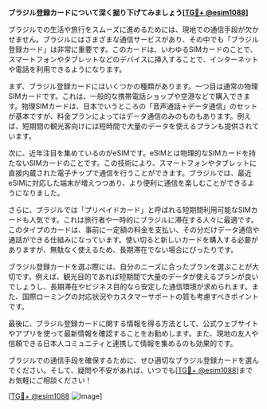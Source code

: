 **ブラジル登録カードについて深く掘り下げてみましょう[[TG💪+ @esim1088](https://t.me/s/esim1088)]**

ブラジルでの生活や旅行をスムーズに進めるためには、現地での通信手段が欠かせません。ブラジルにはさまざまな通信サービスがあり、その中でも「ブラジル登録カード」は非常に重要です。このカードは、いわゆるSIMカードのことで、スマートフォンやタブレットなどのデバイスに挿入することで、インターネットや電話を利用できるようになります。

まず、ブラジル登録カードにはいくつかの種類があります。一つ目は通常の物理SIMカードです。これは、一般的な携帯電話ショップや空港などで購入できます。物理SIMカードは、日本でいうところの「音声通話＋データ通信」のセットが基本ですが、料金プランによってはデータ通信のみのものもあります。例えば、短期間の観光客向けには短時間で大量のデータを使えるプランも提供されています。

次に、近年注目を集めているのがeSIMです。eSIMとは物理的なSIMカードを持たないSIMカードのことです。この技術により、スマートフォンやタブレットに直接内蔵された電子チップで通信を行うことができます。ブラジルでは、最近eSIMに対応した端末が増えつつあり、より便利に通信を楽しむことができるようになりました。

さらに、ブラジルでは「プリペイドカード」と呼ばれる短期間利用可能なSIMカードも人気です。これは旅行者や一時的にブラジルに滞在する人々に最適です。このタイプのカードは、事前に一定額の料金を支払い、その分だけデータ通信や通話ができる仕組みになっています。使い切ると新しいカードを購入する必要がありますが、無駄なく使えるため、長期滞在でない場合にぴったりです。

ブラジル登録カードを選ぶ際には、自分のニーズに合ったプランを選ぶことが大切です。例えば、観光目的であれば短期間で大量のデータが使えるプランが良いでしょうし、長期滞在やビジネス目的なら安定した通信環境が求められます。また、国際ローミングの対応状況やカスタマーサポートの質も考慮すべきポイントです。

最後に、ブラジル登録カードに関する情報を得る方法として、公式ウェブサイトやアプリを使って最新情報を確認することをお勧めします。また、現地の友人や信頼できる日本人コミュニティと連携して情報を集めるのも効果的です。

ブラジルでの通信手段を確保するために、ぜひ適切なブラジル登録カードを選んでください。そして、疑問や不安があれば、いつでも[[TG💪+ @esim1088](https://t.me/s/esim1088)]までお気軽にご相談ください！

[[TG💪+ @esim1088](https://t.me/s/esim1088) ![Image](https://i.postimg.cc/Y0z9fWf4/image.png)]